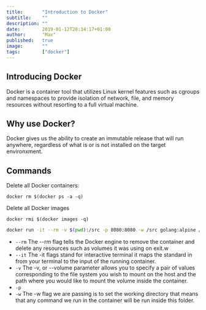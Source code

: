 ```yaml
---
title:       "Introduction to Docker"
subtitle:    ""
description: ""
date:        2019-01-12T20:34:17+01:00
author:      "Max"
published:   true
image:       ""
tags:        ["docker"]
---
```


## Introducing Docker

Docker is a container tool that utilizes Linux kernel features such as cgroups and namespaces to provide isolation of network, file, and memory resources without resorting to a full virtual machine.

## Why use Docker?

Docker gives us the ability to create an immutable release that will run anywhere, regardless of what is or is not installed on the target environxment.

## Commands

Delete all Docker containers:

```
docker rm $(docker ps -a -q)
```

Delete all Docker images

```
docker rmi $(docker images -q)
```

```bash
docker run -it --rm -v $(pwd):/src -p 8080:8080 -w /src golang:alpine /bin/sh
```

- `--rm` The --rm flag tells the Docker engine to remove the container and delete any resources such as volumes it was using on exit.w
- `--it` The -it flags stand for interactive terminal it maps the standard in from your terminal to the input of the running container.
- `-v` The -v, or --volume parameter allows you to specify a pair of values corresponding to the file system you wish to mount on the host and the path where you would like to mount the volume inside the container.
- `-p`
- `-w` The -w flag we are passing is to set the working directory that means that any command we run in the container will be run inside this folder.
